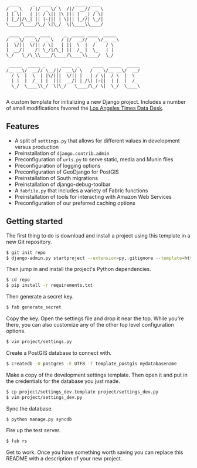 <pre><code> ____     _  ____  _      _____ ____               
/  _ \   / |/  _ \/ \  /|/  __//  _ \              
| | \|   | || / \|| |\ ||| |  _| / \|              
| |_/|/\_| || |-||| | \||| |_//| \_/|              
\____/\____/\_/ \|\_/  \|\____\\____/              
                                                   
 ____  ____  ____     _  _____ ____  _____         
/  __\/  __\/  _ \   / |/  __//   _\/__ __\        
|  \/||  \/|| / \|   | ||  \  |  /    / \          
|  __/|    /| \_/|/\_| ||  /_ |  \_   | |          
\_/   \_/\_\\____/\____/\____\\____/  \_/          
                                                   
 _____  _____ _      ____  _     ____  _____  _____
/__ __\/  __// \__/|/  __\/ \   /  _ \/__ __\/  __/
  / \  |  \  | |\/|||  \/|| |   | / \|  / \  |  \  
  | |  |  /_ | |  |||  __/| |_/\| |-||  | |  |  /_ 
  \_/  \____\\_/  \|\_/   \____/\_/ \|  \_/  \____\
                                                   </code></pre>

A custom template for initializing a new Django project. Includes a number of small modifications favored the [Los Angeles Times Data Desk](http://datadesk.latimes.com).

Features
--------

* A split of ``settings.py`` that allows for different values in development versus production
* Preinstallation of ``django.contrib.admin``
* Preconfiguration of ``urls.py`` to serve static, media and Munin files
* Preconfiguration of logging options
* Preconfiguration of GeoDjango for PostGIS
* Preinstallation of South migrations
* Preinstallation of django-debug-toolbar
* A ``fabfile.py`` that includes a variety of Fabric functions
* Preinstallation of tools for interacting with Amazon Web Services
* Preconfiguration of our preferred caching options

Getting started
---------------

The first thing to do is download and install a project using this template in a new Git repository.

```bash
$ git init repo
$ django-admin.py startproject --extension=py,.gitignore --template=https://github.com/datadesk/django-project-template/archive/master.zip project repo
```

Then jump in and install the project's Python dependencies.

```bash
$ cd repo
$ pip install -r requirements.txt
```

Then generate a secret key.

```bash
$ fab generate_secret
```

Copy the key. Open the settings file and drop it near the top. While you're there, you can also customize any of the other top level configuration options.

```bash
$ vim project/settings.py
```

Create a PostGIS database to connect with.

```bash
$ createdb -U postgres -E UTF8 -T template_postgis mydatabasename
```

Make a copy of the development settings template. Then open it and put in the credentials for the database you just made.

```bash
$ cp project/settings_dev.template project/settings_dev.py
$ vim project/settings_dev.py
```

Sync the database.

```bash
$ python manage.py syncdb
```

Fire up the test server.

```bash
$ fab rs
```

Get to work. Once you have something worth saving you can replace this README with a description of your new project.
